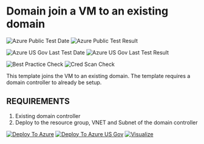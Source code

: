 # Domain join a VM to an existing domain

![Azure Public Test Date](https://azurequickstartsservice.blob.core.windows.net/badges/201-vm-domain-join/PublicLastTestDate.svg)
![Azure Public Test Result](https://azurequickstartsservice.blob.core.windows.net/badges/201-vm-domain-join/PublicDeployment.svg)

![Azure US Gov Last Test Date](https://azurequickstartsservice.blob.core.windows.net/badges/201-vm-domain-join/FairfaxLastTestDate.svg)
![Azure US Gov Last Test Result](https://azurequickstartsservice.blob.core.windows.net/badges/201-vm-domain-join/FairfaxDeployment.svg)

![Best Practice Check](https://azurequickstartsservice.blob.core.windows.net/badges/201-vm-domain-join/BestPracticeResult.svg)
![Cred Scan Check](https://azurequickstartsservice.blob.core.windows.net/badges/201-vm-domain-join/CredScanResult.svg)

This template joins the VM to an existing domain. The template requires a domain controller to already be setup.

## REQUIREMENTS

1. Existing domain controller
2. Deploy to the resource group, VNET and Subnet of the domain controller

[![Deploy To Azure](https://raw.githubusercontent.com/gudszent/azure-quickstart-templates/master/1-CONTRIBUTION-GUIDE/images/deploytoazure.svg?sanitize=true)](https://portal.azure.com/#create/Microsoft.Template/uri/https%3A%2F%2Fraw.githubusercontent.com%2FAzure%2Fazure-quickstart-templates%2Fmaster%2F201-vm-domain-join%2Fazuredeploy.json)  [![Deploy To Azure US Gov](https://raw.githubusercontent.com/gudszent/azure-quickstart-templates/master/1-CONTRIBUTION-GUIDE/images/deploytoazuregov.svg?sanitize=true)](https://portal.azure.us/#create/Microsoft.Template/uri/https%3A%2F%2Fraw.githubusercontent.com%2FAzure%2Fazure-quickstart-templates%2Fmaster%2F201-vm-domain-join%2Fazuredeploy.json)  [![Visualize](https://raw.githubusercontent.com/gudszent/azure-quickstart-templates/master/1-CONTRIBUTION-GUIDE/images/visualizebutton.svg?sanitize=true)](http://armviz.io/#/?load=https%3A%2F%2Fraw.githubusercontent.com%2FAzure%2Fazure-quickstart-templates%2Fmaster%2F201-vm-domain-join%2Fazuredeploy.json)
